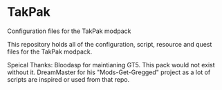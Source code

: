# TakPak
Configuration files for the TakPak modpack

This repository holds all of the configuration, script, resource and quest files for the TakPak modpack.

Speical Thanks:
Bloodasp for maintianing GT5. This pack would not exist without it.
DreamMaster for his "Mods-Get-Gregged" project as a lot of scripts are inspired or used from that repo.
